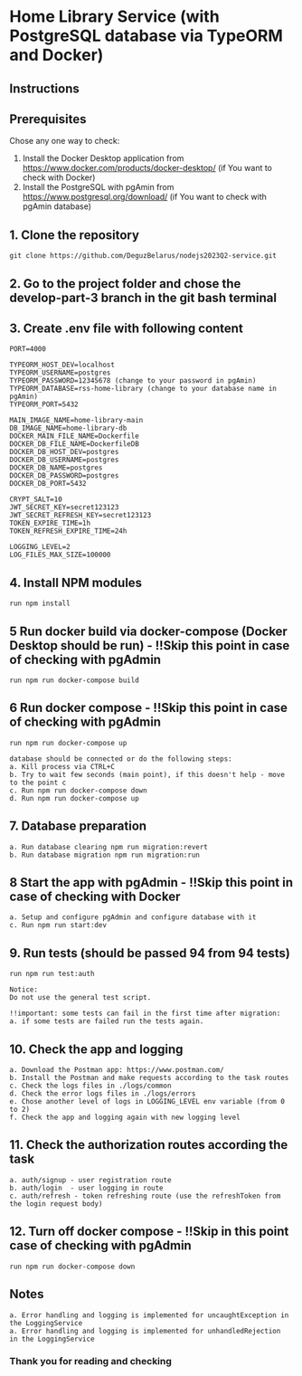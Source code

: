 # Home Library Service (with PostgreSQL database via TypeORM and Docker)

## Instructions

## Prerequisites

Chose any one way to check:

1. Install the Docker Desktop application from <https://www.docker.com/products/docker-desktop/> (if You want to check with Docker)
2. Install the PostgreSQL with pgAmin from <https://www.postgresql.org/download/> (if You want to check with pgAmin database)

## 1. Clone the repository

```plaintext
git clone https://github.com/DeguzBelarus/nodejs2023Q2-service.git
```

## 2. Go to the project folder and chose the develop-part-3 branch in the git bash terminal

## 3. Create .env file with following content

```plaintext
PORT=4000

TYPEORM_HOST_DEV=localhost
TYPEORM_USERNAME=postgres
TYPEORM_PASSWORD=12345678 (change to your password in pgAmin)
TYPEORM_DATABASE=rss-home-library (change to your database name in pgAmin)
TYPEORM_PORT=5432

MAIN_IMAGE_NAME=home-library-main
DB_IMAGE_NAME=home-library-db
DOCKER_MAIN_FILE_NAME=Dockerfile
DOCKER_DB_FILE_NAME=DockerfileDB
DOCKER_DB_HOST_DEV=postgres
DOCKER_DB_USERNAME=postgres
DOCKER_DB_NAME=postgres
DOCKER_DB_PASSWORD=postgres
DOCKER_DB_PORT=5432

CRYPT_SALT=10
JWT_SECRET_KEY=secret123123
JWT_SECRET_REFRESH_KEY=secret123123
TOKEN_EXPIRE_TIME=1h
TOKEN_REFRESH_EXPIRE_TIME=24h

LOGGING_LEVEL=2
LOG_FILES_MAX_SIZE=100000
```

## 4. Install NPM modules

```plaintext
run npm install
```

## 5 Run docker build via docker-compose (Docker Desktop should be run) - !!Skip this point in case of checking with pgAdmin

```plaintext
run npm run docker-compose build
```

## 6 Run docker compose - !!Skip this point in case of checking with pgAdmin

```plaintext
run npm run docker-compose up

database should be connected or do the following steps:
a. Kill process via CTRL+C
b. Try to wait few seconds (main point), if this doesn't help - move to the point c
c. Run npm run docker-compose down
d. Run npm run docker-compose up
```

## 7. Database preparation

```plaintext
a. Run database clearing npm run migration:revert
b. Run database migration npm run migration:run
```

## 8 Start the app with pgAdmin - !!Skip this point in case of checking with Docker

```plaintext
a. Setup and configure pgAdmin and configure database with it
c. Run npm run start:dev
```

## 9. Run tests (should be passed 94 from 94 tests)

```plaintext
run npm run test:auth

Notice:
Do not use the general test script.

!!important: some tests can fail in the first time after migration:
a. if some tests are failed run the tests again.
```

## 10. Check the app and logging

```plaintext
a. Download the Postman app: https://www.postman.com/
b. Install the Postman and make requests according to the task routes
c. Check the logs files in ./logs/common
d. Check the error logs files in ./logs/errors
e. Chose another level of logs in LOGGING_LEVEL env variable (from 0 to 2)
f. Check the app and logging again with new logging level
```

## 11. Check the authorization routes according the task

```plaintext
a. auth/signup - user registration route
b. auth/login  - user logging in route
c. auth/refresh - token refreshing route (use the refreshToken from the login request body)
```

## 12. Turn off docker compose - !!Skip in this point case of checking with pgAdmin

```plaintext
run npm run docker-compose down
```

## Notes

```plaintext
a. Error handling and logging is implemented for uncaughtException in the LoggingService
a. Error handling and logging is implemented for unhandledRejection  in the LoggingService
```

### Thank you for reading and checking
